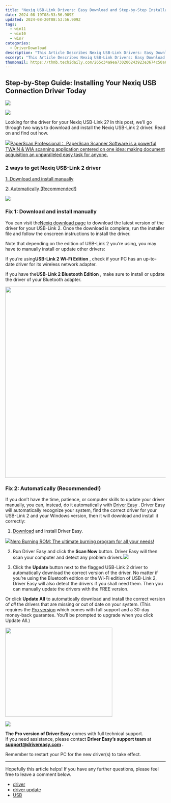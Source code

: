 ```yaml
---
title: "Nexiq USB-Link Drivers: Easy Download and Step-by-Step Installation Guide"
date: 2024-08-19T08:53:56.909Z
updated: 2024-08-20T08:53:56.909Z
tags:
  - win11
  - win10
  - win7
categories:
  - DriverDownload
description: "This Article Describes Nexiq USB-Link Drivers: Easy Download and Step-by-Step Installation Guide"
excerpt: "This Article Describes Nexiq USB-Link Drivers: Easy Download and Step-by-Step Installation Guide"
thumbnail: https://thmb.techidaily.com/265c34a9ea730206243923e3674c50a6adee1664031b51ad4dc762eeccdfd025.jpg
---
```


## Step-by-Step Guide: Installing Your Nexiq USB Connection Driver Today

<!-- affiliate ads begin -->
<a href="https://secure.2checkout.com/order/checkout.php?PRODS=4729320&QTY=1&AFFILIATE=108875&CART=1"><img src="https://secure.avangate.com/images/merchant/f7f07e7dab09533bc71247a5b29a7373/products/2_iDeviceMessageBox.png" border="0"></a>
<!-- affiliate ads end -->
![](https://images.drivereasy.com/wp-content/uploads/2021/05/124034_001.jpg)

 Looking for the driver for your Nexiq USB-Link 2? In this post, we’ll go through two ways to download and install the Nexiq USB-Link 2 driver. Read on and find out how.

<!-- affiliate ads begin -->
<a href="https://secure.2checkout.com/order/checkout.php?PRODS=37540879&QTY=1&AFFILIATE=108875&CART=1"><img src="https://paperscan.orpalis.com/img/content/You_prefer_to_use.png" border="0">PaperScan Professional： PaperScan Scanner Software is a powerful TWAIN & WIA scanning application centered on one idea: making document acquisition an unparalleled easy task for anyone.</a>
<!-- affiliate ads end -->
### 2 ways to get Nexiq USB-Link 2 driver

[1: Download and install manually](https://tools.techidaily.com/drivereasy/download/)

[2: Automatically (Recommended!)](https://www.drivereasy.com/knowledge/nexiq-usb-link-2-driver-download/#fix2)

<!-- affiliate ads begin -->
<a href="https://secure.2checkout.com/order/checkout.php?PRODS=37100474&QTY=1&AFFILIATE=108875&CART=1"><img src="https://awario.com/images/pages/index/img-leads-1280@1x.avif" border="0"></a>
<!-- affiliate ads end -->
### Fix 1: Download and install manually

 You can visit the[Nexiq download page](https://www.nexiq.com/Document/Detail/232) to download the latest version of the driver for your USB-Link 2\. Once the download is complete, run the installer file and follow the onscreen instructions to install the driver.

 Note that depending on the edition of USB-Link 2 you’re using, you may have to manually install or update other drivers:

 If you’re using**USB-Link 2 Wi-Fi Edition** , check if your PC has an up-to-date driver for its wireless network adapter.

 If you have the**USB-Link 2 Bluetooth Edition** , make sure to install or update the driver of your Bluetooth adapter.

<!-- affiliate ads begin -->
<a href="https://turtlebeacheu.sjv.io/c/5597632/1996818/23722" target="_top" id="1996818"><img src="//a.impactradius-go.com/display-ad/23722-1996818" border="0" alt="" width="600" height="600"/></a><img height="0" width="0" src="https://imp.pxf.io/i/5597632/1996818/23722" style="position:absolute;visibility:hidden;" border="0" />
<!-- affiliate ads end -->
### Fix 2: Automatically (Recommended!)

 If you don’t have the time, patience, or computer skills to update your driver manually, you can, instead, do it automatically with [Driver Easy](https://tools.techidaily.com/drivereasy/download/) . Driver Easy will automatically recognize your system, find the correct driver for your USB-Link 2 and your Windows version, then it will download and install it correctly:

 1) [Download](https://tools.techidaily.com/drivereasy/download/) and install Driver Easy.

<!-- affiliate ads begin -->
<a href="https://store.nero.com/order/checkout.php?PRODS=39694080&QTY=1&AFFILIATE=108875&CART=1"><img src="http://cdnwww.nero.com/nero-com-wAssets/img/banners/2023/nbr/fire/Screenshot_1red_gb.jpg" border="0">Nero Burning ROM:
The ultimate burning program for all your needs!</a>
<!-- affiliate ads end -->
 2) Run Driver Easy and click the **Scan Now** button. Driver Easy will then scan your computer and detect any problem drivers.![](https://images.drivereasy.com/wp-content/uploads/2021/04/1-5.jpg)

 3) Click the **Update**  button next to the flagged USB-Link 2 driver to automatically download the correct version of the driver. No matter if you’re using the Bluetooth edition or the Wi-Fi edition of USB-Link 2, Driver Easy will also detect the drivers if you shall need them. Then you can manually update the drivers with the FREE version.

 Or click **Update All** to automatically download and install the correct version of _all_ the drivers that are missing or out of date on your system. (This requires the [Pro version](https://tools.techidaily.com/drivereasy/download/) which comes with full support and a 30-day money-back guarantee. You’ll be prompted to upgrade when you click Update All.)  
<!-- affiliate ads begin -->
<a href="https://aligracehair.sjv.io/c/5597632/2087264/19272" target="_top" id="2087264"><img src="//a.impactradius-go.com/display-ad/19272-2087264" border="0" alt="" width="336" height="280"/></a><img height="0" width="0" src="https://imp.pxf.io/i/5597632/2087264/19272" style="position:absolute;visibility:hidden;" border="0" />
<!-- affiliate ads end -->
![](https://images.drivereasy.com/wp-content/uploads/2021/05/2021-05-14_15-11-09.jpg)

**The Pro version of Driver Easy** comes with full technical support.  
 If you need assistance, please contact **Driver Easy’s support team** at **[support@drivereasy.com](https://tools.techidaily.com/drivereasy/download/) .**

Remember to restart your PC for the new driver(s) to take effect.

---

 Hopefully this article helps! If you have any further questions, please feel free to leave a comment below.

* [driver](https://tools.techidaily.com/drivereasy/download/)
* [driver update](https://tools.techidaily.com/drivereasy/download/)
* [USB](https://tools.techidaily.com/drivereasy/download/)

<ins class="adsbygoogle"
     style="display:block"
     data-ad-format="autorelaxed"
     data-ad-client="ca-pub-7571918770474297"
     data-ad-slot="1223367746"></ins>



<ins class="adsbygoogle"
     style="display:block"
     data-ad-client="ca-pub-7571918770474297"
     data-ad-slot="8358498916"
     data-ad-format="auto"
     data-full-width-responsive="true"></ins>


